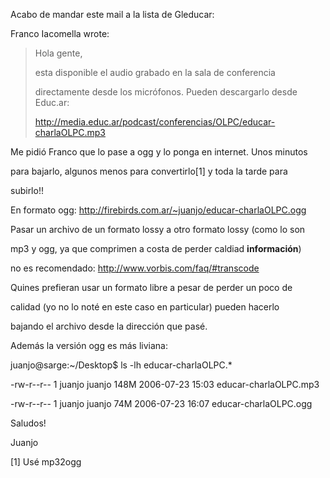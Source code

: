 <html><body><p>Acabo de mandar este mail a la lista de Gleducar:



Franco Iacomella wrote:







</p><blockquote>Hola gente,

esta disponible el audio grabado en la sala de conferencia

directamente desde los micrófonos. Pueden descargarlo desde Educ.ar:

<a href="http://media.educ.ar/podcast/conferencias/OLPC/educar-charlaOLPC.mp3">http://media.educ.ar/podcast/conferencias/OLPC/educar-charlaOLPC.mp3</a>

</blockquote>



Me pidió Franco que lo pase a ogg y lo ponga en internet. Unos minutos

para bajarlo, algunos menos para convertirlo[1] y toda la tarde para

subirlo!!



En formato ogg: <a href="http://firebirds.com.ar/~juanjo/educar-charlaOLPC.ogg">http://firebirds.com.ar/~juanjo/educar-charlaOLPC.ogg</a>



Pasar un archivo de un formato lossy a otro formato lossy (como lo son

mp3 y ogg, ya que comprimen a costa de perder caldiad __información__)

no es recomendado: <a href="http://www.vorbis.com/faq/#transcode">http://www.vorbis.com/faq/#transcode</a>



Quines prefieran usar un formato libre a pesar de perder un poco de

calidad (yo no lo noté en este caso en particular) pueden hacerlo

bajando el archivo desde la dirección que pasé.



Además la versión ogg es más liviana:



juanjo@sarge:~/Desktop$ ls -lh educar-charlaOLPC.*

-rw-r--r--  1 juanjo juanjo 148M 2006-07-23 15:03 educar-charlaOLPC.mp3

-rw-r--r--  1 juanjo juanjo  74M 2006-07-23 16:07 educar-charlaOLPC.ogg



Saludos!



Juanjo



[1] Usé mp32ogg</body></html>